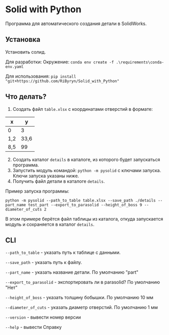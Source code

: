 # Solid with Python
Программа для автоматического создания детали в SolidWorks.

## Установка

Установить солид.

Для разработки:
Окружение:
`conda env create -f .\requirements\conda-env.yaml`

Для использования:
`pip install "git+https://github.com/RiByryn/Solid_with_Python"`


## Что делать?

1. Создать файл `table.xlsx` с координатами отверстий в формате: 

| x           | y           |
| ----------- | ----------- |
| 0           | 3           |
| 1,2         | 33,6        |
| 8,5         | 99          |


2. Создать каталог `details` в каталоге, из которого будет запускаться программа.
3. Запустить модуль командой:
`python -m pysolid` c ключами запуска.
Ключи запуска указаны ниже.
3. Получить файл детали в каталоге `details`.

Пример запуска программы:

`python -m pysolid --path_to_table table.xlsx --save_path ./details --part_name test_part --export_to_parasolid --height_of_boss 9 --diameter_of_cuts 2`

В этом примере берётся файл таблицы из каталога, откуда запускается модуль и сохраняется в каталог `details`.

## CLI
`--path_to_table` - указать путь к таблице с данными.

`--save_path` - указать путь к файлу.

`--part_name` - указать название детали. По умолчанию "part"

`--export_to_parasolid` - экспортировать ли в parasolid? По умолчанию "Нет"

`--height_of_boss` - указать толщину бобышки. По умолчанию 10 мм

`--diameter_of_cuts` - указать диаметр отверстий. По умолчанию 1 мм

`--version` - вывести номер версии

`--help` - вывести Справку
